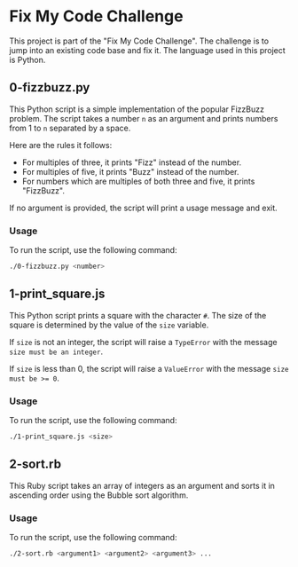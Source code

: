 # Fix My Code Challenge

This project is part of the "Fix My Code Challenge". The challenge is to jump into an existing code base and fix it. The language used in this project is Python.

## 0-fizzbuzz.py

This Python script is a simple implementation of the popular FizzBuzz problem. The script takes a number `n` as an argument and prints numbers from 1 to `n` separated by a space. 

Here are the rules it follows:

- For multiples of three, it prints "Fizz" instead of the number.
- For multiples of five, it prints "Buzz" instead of the number.
- For numbers which are multiples of both three and five, it prints "FizzBuzz".

If no argument is provided, the script will print a usage message and exit.

### Usage

To run the script, use the following command:

```bash
./0-fizzbuzz.py <number>

```

## 1-print_square.js

This Python script prints a square with the character `#`. The size of the square is determined by the value of the `size` variable.

If `size` is not an integer, the script will raise a `TypeError` with the message `size must be an integer`.

If `size` is less than 0, the script will raise a `ValueError` with the message `size must be >= 0`.

### Usage

To run the script, use the following command:

```bash
./1-print_square.js <size>

```

## 2-sort.rb

This Ruby script takes an array of integers as an argument and sorts it in ascending order using the Bubble sort algorithm.

### Usage

To run the script, use the following command:

```bash
./2-sort.rb <argument1> <argument2> <argument3> ...

```